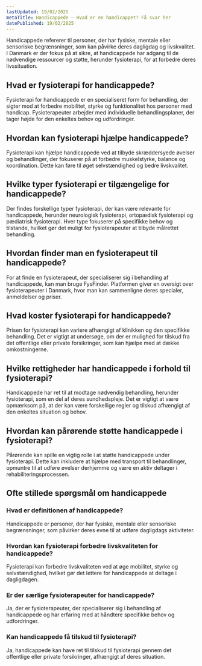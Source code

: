 ```yaml
---
lastUpdated: 19/02/2025
metaTitle: Handicappede – Hvad er en handicappet? Få svar her
datePublished: 19/02/2025
---
```


Handicappede refererer til personer, der har fysiske, mentale eller sensoriske begrænsninger, som kan påvirke deres dagligdag og livskvalitet. I Danmark er der fokus på at sikre, at handicappede har adgang til de nødvendige ressourcer og støtte, herunder fysioterapi, for at forbedre deres livssituation.

## Hvad er fysioterapi for handicappede?

Fysioterapi for handicappede er en specialiseret form for behandling, der sigter mod at forbedre mobilitet, styrke og funktionalitet hos personer med handicap. Fysioterapeuter arbejder med individuelle behandlingsplaner, der tager højde for den enkeltes behov og udfordringer.

## Hvordan kan fysioterapi hjælpe handicappede?

Fysioterapi kan hjælpe handicappede ved at tilbyde skræddersyede øvelser og behandlinger, der fokuserer på at forbedre muskelstyrke, balance og koordination. Dette kan føre til øget selvstændighed og bedre livskvalitet.

## Hvilke typer fysioterapi er tilgængelige for handicappede?

Der findes forskellige typer fysioterapi, der kan være relevante for handicappede, herunder neurologisk fysioterapi, ortopædisk fysioterapi og pædiatrisk fysioterapi. Hver type fokuserer på specifikke behov og tilstande, hvilket gør det muligt for fysioterapeuter at tilbyde målrettet behandling.

## Hvordan finder man en fysioterapeut til handicappede?

For at finde en fysioterapeut, der specialiserer sig i behandling af handicappede, kan man bruge FysFinder. Platformen giver en oversigt over fysioterapeuter i Danmark, hvor man kan sammenligne deres specialer, anmeldelser og priser.

## Hvad koster fysioterapi for handicappede?

Prisen for fysioterapi kan variere afhængigt af klinikken og den specifikke behandling. Det er vigtigt at undersøge, om der er mulighed for tilskud fra det offentlige eller private forsikringer, som kan hjælpe med at dække omkostningerne.

## Hvilke rettigheder har handicappede i forhold til fysioterapi?

Handicappede har ret til at modtage nødvendig behandling, herunder fysioterapi, som en del af deres sundhedspleje. Det er vigtigt at være opmærksom på, at der kan være forskellige regler og tilskud afhængigt af den enkeltes situation og behov.

## Hvordan kan pårørende støtte handicappede i fysioterapi?

Pårørende kan spille en vigtig rolle i at støtte handicappede under fysioterapi. Dette kan inkludere at hjælpe med transport til behandlinger, opmuntre til at udføre øvelser derhjemme og være en aktiv deltager i rehabiliteringsprocessen.

## Ofte stillede spørgsmål om handicappede

### Hvad er definitionen af handicappede?

Handicappede er personer, der har fysiske, mentale eller sensoriske begrænsninger, som påvirker deres evne til at udføre dagligdags aktiviteter.

### Hvordan kan fysioterapi forbedre livskvaliteten for handicappede?

Fysioterapi kan forbedre livskvaliteten ved at øge mobilitet, styrke og selvstændighed, hvilket gør det lettere for handicappede at deltage i dagligdagen.

### Er der særlige fysioterapeuter for handicappede?

Ja, der er fysioterapeuter, der specialiserer sig i behandling af handicappede og har erfaring med at håndtere specifikke behov og udfordringer.

### Kan handicappede få tilskud til fysioterapi?

Ja, handicappede kan have ret til tilskud til fysioterapi gennem det offentlige eller private forsikringer, afhængigt af deres situation.
